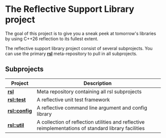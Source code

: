 # The **R**eflective **S**upport **L**ibrary project
The goal of this project is to give you a sneak peek at tomorrow's libraries by using C++26 reflection to its fullest extent.

The reflective support library project consist of several subprojects. You can use the primary [**rsl**](https://github.com/rsl-org/rsl) meta-repository to pull in all subprojects.

## Subprojects
| Project | Description |
|---------|-------------|
| [**rsl**](https://github.com/rsl-org/rsl) | Meta repository containing all rsl subprojects |
| [**rsl::test**](https://github.com/rsl-org/test) | A reflective unit test framework |
| [**rsl::config**](https://github.com/rsl-org/config) | A reflective command line argument and config library |
| [**rsl::util**](https://github.com/rsl-org/util) | A collection of reflection utilities and reflective reimplementations of standard library facilities |
